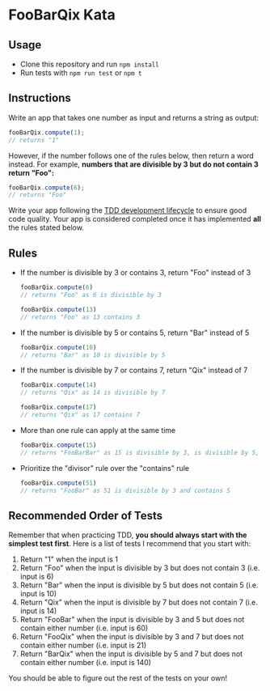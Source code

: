 # FooBarQix Kata

## Usage

- Clone this repository and run `npm install`
- Run tests with `npm run test` or `npm t`

## Instructions

Write an app that takes one number as input and returns a string as output:
```javascript
fooBarQix.compute(1);
// returns "1"
```

However, if the number follows one of the rules below, then return a word instead. For example, __numbers that are divisible by 3 but do not contain 3 return "Foo":__ 
```javascript
fooBarQix.compute(6);
// returns "Foo"
```

Write your app following the [TDD development lifecycle](https://en.wikipedia.org/wiki/Test-driven_development#Test-driven_development_cycle) to ensure good code quality. Your app is considered completed once it has implemented **all** the rules stated below.

## Rules

- If the number is divisible by 3 or contains 3, return "Foo" instead of 3

  ```javascript
  fooBarQix.compute(6)
  // returns "Foo" as 6 is divisible by 3
  
  fooBarQix.compute(13)
  // returns "Foo" as 13 contains 3
  ```
- If the number is divisible by 5 or contains 5, return "Bar" instead of 5
  ```javascript
  fooBarQix.compute(10)
  // returns "Bar" as 10 is divisible by 5
  ```
- If the number is divisible by 7 or contains 7, return "Qix" instead of 7
  ```javascript
  fooBarQix.compute(14)
  // returns "Qix" as 14 is divisible by 7
  
  fooBarQix.compute(17)
  // returns "Qix" as 17 contains 7
  ```
- More than one rule can apply at the same time
  ```javascript
  fooBarQix.compute(15)
  // returns "FooBarBar" as 15 is divisible by 3, is divisible by 5, and contains 5
  ```
- Prioritize the "divisor" rule over the "contains" rule 
  ```javascript
  fooBarQix.compute(51)
  // returns "FooBar" as 51 is divisible by 3 and contains 5
  ```

## Recommended Order of Tests
Remember that when practicing TDD, __you should always start with the simplest test first__. Here is a list of tests I recommend that you start with:
1. Return "1" when the input is 1
2. Return "Foo" when the input is divisible by 3 but does not contain 3 (i.e. input is 6)
3. Return "Bar" when the input is divisible by 5 but does not contain 5 (i.e. input is 10)
4. Return "Qix" when the input is divisible by 7 but does not contain 7 (i.e. input is 14)
5. Return "FooBar" when the input is divisible by 3 and 5 but does not contain either number (i.e. input is 60)
6. Return "FooQix" when the input is divisible by 3 and 7 but does not contain either number (i.e. input is 21)
7. Return "BarQix" when the input is divisible by 5 and 7 but does not contain either number (i.e. input is 140)

You should be able to figure out the rest of the tests on your own!

